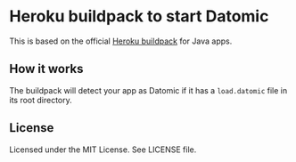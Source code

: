 Heroku buildpack to start Datomic
=================================

This is based on the official [Heroku buildpack](http://devcenter.heroku.com/articles/buildpack) for Java apps.

## How it works

The buildpack will detect your app as Datomic if it has a `load.datomic` file in its root directory.


License
-------

Licensed under the MIT License. See LICENSE file.
